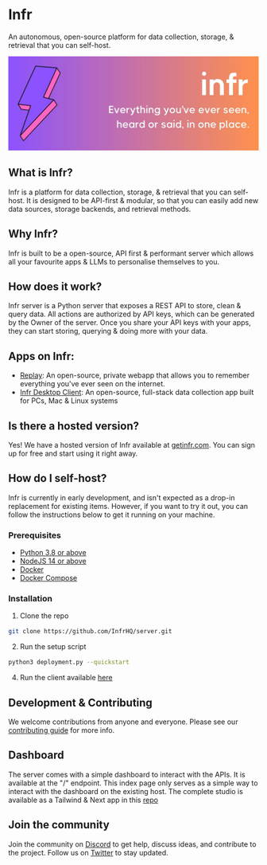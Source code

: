 # Infr

An autonomous, open-source platform for data collection, storage, & retrieval that you can self-host.

![Infr](assets/images/infr.jpg)

## What is Infr?

Infr is a platform for data collection, storage, & retrieval that you can self-host. It is designed to be API-first & modular, so that you can easily add new data sources, storage backends, and retrieval methods.

## Why Infr?

Infr is built to be a open-source, API first & performant server which allows all your favourite apps & LLMs to personalise themselves to you.

## How does it work?

Infr server is a Python server that exposes a REST API to store, clean & query data. All actions are authorized by API keys, which can be generated by the Owner of the server. Once you share your API keys with your apps, they can start storing, querying & doing more with your data.

## Apps on Infr:

-   [Replay](https://meetreplay.com): An open-source, private webapp that allows you to remember everything you've ever seen on the internet.
-   [Infr Desktop Client](https://github.com/InfrHQ/desktop-client): An open-source, full-stack data collection app built for PCs, Mac & Linux systems

## Is there a hosted version?

Yes! We have a hosted version of Infr available at [getinfr.com](https://getinfr.com/register). You can sign up for free and start using it right away.

## How do I self-host?

Infr is currently in early development, and isn't expected as a drop-in replacement for existing items. However, if you want to try it out, you can follow the instructions below to get it running on your machine.

### Prerequisites

-   [Python 3.8 or above](https://www.python.org/downloads/)
-   [NodeJS 14 or above](https://nodejs.org/en/download/)
-   [Docker](https://docs.docker.com/get-docker/)
-   [Docker Compose](https://docs.docker.com/compose/install/)

### Installation

1. Clone the repo

```bash
git clone https://github.com/InfrHQ/server.git
```

2. Run the setup script

```bash
python3 deployment.py --quickstart
```

4. Run the client available [here](https://github.com/InfrHQ/desktop-client)

## Development & Contributing

We welcome contributions from anyone and everyone. Please see our [contributing guide](CONTRIBUTING.md) for more info.

## Dashboard

The server comes with a simple dashboard to interact with the APIs. It is available at the "/" endpoint.
This index page only serves as a simple way to interact with the dashboard on the existing host.
The complete studio is available as a Tailwind & Next app in this [repo](https://github.com/InfrHQ/studio)

## Join the community

Join the community on [Discord](https://discord.gg/ZAejZCzaPe) to get help, discuss ideas, and contribute to the project.
Follow us on [Twitter](https://twitter.com/InfrHQ) to stay updated.
